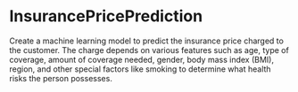 # InsurancePricePrediction

Create a machine learning model to predict the insurance price charged to the customer. The charge depends on various features such as age, type of coverage, amount of coverage needed, gender, body mass index (BMI), region, and other special factors like smoking to determine what health risks the person possesses.

